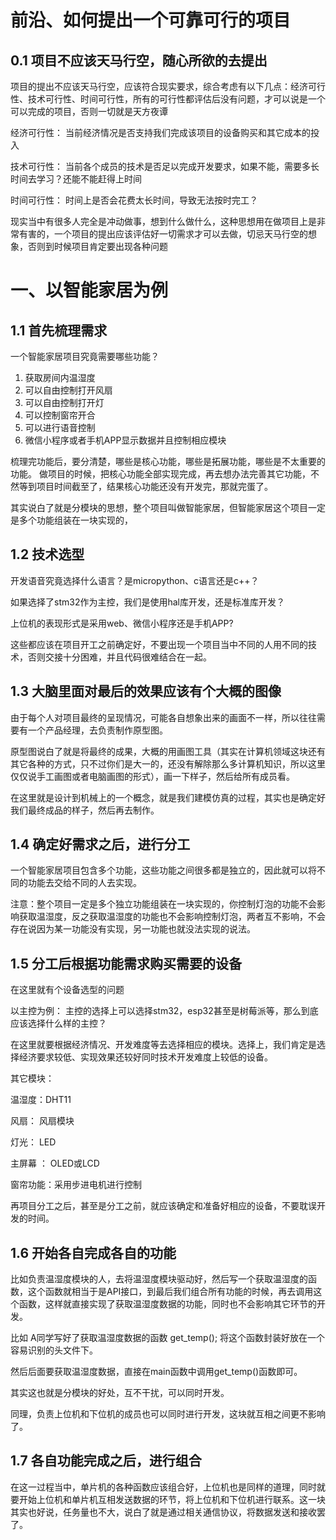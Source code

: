 # 前沿、如何提出一个可靠可行的项目

## 0.1 项目不应该天马行空，随心所欲的去提出

项目的提出不应该天马行空，应该符合现实要求，综合考虑有以下几点：经济可行性、技术可行性、时间可行性，所有的可行性都评估后没有问题，才可以说是一个可以完成的项目，否则一切就是天方夜谭

经济可行性： 当前经济情况是否支持我们完成该项目的设备购买和其它成本的投入

技术可行性： 当前各个成员的技术是否足以完成开发要求，如果不能，需要多长时间去学习？还能不能赶得上时间

时间可行性： 时间上是否会花费太长时间，导致无法按时完工？

现实当中有很多人完全是冲动做事，想到什么做什么，这种思想用在做项目上是非常有害的，一个项目的提出应该评估好一切需求才可以去做，切忌天马行空的想象，否则到时候项目肯定要出现各种问题

# 一、以智能家居为例

## 1.1 首先梳理需求

一个智能家居项目究竟需要哪些功能？

1. 获取房间内温湿度
2. 可以自由控制打开风扇
3. 可以自由控制打开灯
4. 可以控制窗帘开合
5. 可以进行语音控制
6. 微信小程序或者手机APP显示数据并且控制相应模块

梳理完功能后，要分清楚，哪些是核心功能，哪些是拓展功能，哪些是不太重要的功能。 做项目的时候，把核心功能全部实现完成，再去想办法完善其它功能，不然等到项目时间截至了，结果核心功能还没有开发完，那就完蛋了。

其实说白了就是分模块的思想，整个项目叫做智能家居，但智能家居这个项目一定是多个功能组装在一块实现的，

## 1.2 技术选型

开发语音究竟选择什么语言？是micropython、c语言还是c++？

如果选择了stm32作为主控，我们是使用hal库开发，还是标准库开发？

上位机的表现形式是采用web、微信小程序还是手机APP?

这些都应该在项目开工之前确定好，不要出现一个项目当中不同的人用不同的技术，否则交接十分困难，并且代码很难结合在一起。

## 1.3 大脑里面对最后的效果应该有个大概的图像

由于每个人对项目最终的呈现情况，可能各自想象出来的画面不一样，所以往往需要有一个产品经理，去负责制作原型图。

原型图说白了就是将最终的成果，大概的用画图工具（其实在计算机领域这块还有其它各种的方式，只不过你们是大一的，还没有解除那么多计算机知识，所以这里仅仅说手工画图或者电脑画图的形式），画一下样子，然后给所有成员看。

在这里就是设计到机械上的一个概念，就是我们建模仿真的过程，其实也是确定好我们最终成品的样子，然后再去制作。

## 1.4 确定好需求之后，进行分工

一个智能家居项目包含多个功能，这些功能之间很多都是独立的，因此就可以将不同的功能去交给不同的人去实现。

注意：整个项目一定是多个独立功能组装在一块实现的，你控制灯泡的功能不会影响获取温湿度，反之获取温湿度的功能也不会影响控制灯泡，两者互不影响，不会存在说因为某一功能没有实现，另一功能也就没法实现的说法。

## 1.5 分工后根据功能需求购买需要的设备

在这里就有个设备选型的问题

以主控为例： 主控的选择上可以选择stm32，esp32甚至是树莓派等，那么到底应该选择什么样的主控？

在这里就要根据经济情况、开发难度等去选择相应的模块。选择上，我们肯定是选择经济要求较低、实现效果还较好同时技术开发难度上较低的设备。

其它模块：

温湿度：DHT11

风扇： 风扇模块

灯光： LED

主屏幕 ： OLED或LCD

窗帘功能：采用步进电机进行控制

再项目分工之后，甚至是分工之前，就应该确定和准备好相应的设备，不要耽误开发的时间。

## 1.6 开始各自完成各自的功能

比如负责温湿度模块的人，去将温湿度模块驱动好，然后写一个获取温湿度的函数，这个函数就相当于是API接口，到最后我们组合所有功能的时候，再去调用这个函数，这样就直接实现了获取温湿度数据的功能，同时也不会影响其它环节的开发。

比如 A同学写好了获取温湿度数据的函数 get_temp(); 将这个函数封装好放在一个容易识别的头文件下。

然后后面要获取温湿度数据，直接在main函数中调用get_temp()函数即可。

其实这也就是分模块的好处，互不干扰，可以同时开发。

同理，负责上位机和下位机的成员也可以同时进行开发，这块就互相之间更不影响了。

## 1.7 各自功能完成之后，进行组合

在这一过程当中，单片机的各种函数应该组合好，上位机也是同样的道理，同时就要开始上位机和单片机互相发送数据的环节，将上位机和下位机进行联系。这一块其实也好说，任务量也不大，说白了就是通过相关通信协议，将数据发送和接收罢了。

